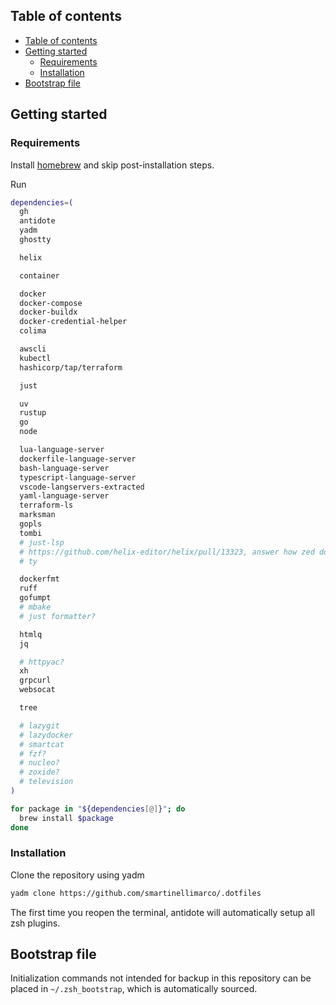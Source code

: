 ## Table of contents

<!--toc:start-->
- [Table of contents](#table-of-contents)
- [Getting started](#getting-started)
  - [Requirements](#requirements)
  - [Installation](#installation)
- [Bootstrap file](#bootstrap-file)
<!--toc:end-->

## Getting started

### Requirements

Install [homebrew](https://brew.sh/) and skip post-installation steps.

Run

```zsh
dependencies=(
  gh
  antidote
  yadm
  ghostty

  helix

  container

  docker
  docker-compose
  docker-buildx
  docker-credential-helper
  colima

  awscli
  kubectl
  hashicorp/tap/terraform

  just

  uv
  rustup
  go
  node

  lua-language-server
  dockerfile-language-server
  bash-language-server
  typescript-language-server
  vscode-langservers-extracted
  yaml-language-server
  terraform-ls
  marksman
  gopls
  tombi
  # just-lsp
  # https://github.com/helix-editor/helix/pull/13323, answer how zed does it
  # ty

  dockerfmt
  ruff
  gofumpt
  # mbake
  # just formatter?

  htmlq
  jq

  # httpyac?
  xh
  grpcurl
  websocat

  tree

  # lazygit
  # lazydocker
  # smartcat
  # fzf?
  # nucleo?
  # zoxide?
  # television
)

for package in "${dependencies[@]}"; do
  brew install $package
done
```

### Installation

Clone the repository using yadm
```zsh
yadm clone https://github.com/smartinellimarco/.dotfiles
```

The first time you reopen the terminal, antidote will automatically setup all zsh plugins.

## Bootstrap file

Initialization commands not intended for backup in this repository can be placed in `~/.zsh_bootstrap`, which is automatically sourced.
